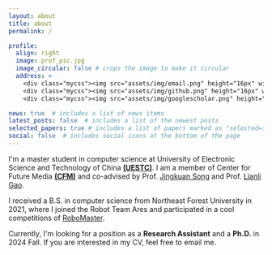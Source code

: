 ```yaml
---
layout: about
title: about
permalink: /

profile:
  align: right
  image: prof_pic.jpg
  image_circular: false # crops the image to make it circular
  address: >
    <div class="mycss"><img src="assets/img/email.png" height="16px" width="16px"/><p><a href="mailto:18th.leolee@gmail.com">18th.leolee@gmail.com</p></div>
    <div class="mycss"><img src="assets/img/github.png" height="16px" width="16px"/><p><a href='https://scholar.google.com/citations?user=7sdgzaYAAAAJ&hl=zh-CN' target="_blank">Google Scholar</a><p/></div>
    <div class="mycss"><img src="assets/img/googlescholar.png" height="16px" width="16px"/><p><a href='https://github.com/leolee99' target="_blank">Github</a><p/></div>

news: true  # includes a list of news items
latest_posts: false  # includes a list of the newest posts
selected_papers: true # includes a list of papers marked as "selected={true}"
social: false  # includes social icons at the bottom of the page
---
```


I'm a master student in computer science at University of Electronic Science and Technology of China [**(UESTC)**](https://www.uestc.edu.cn/). I am a member of Center for Future Media [**(CFM)**](https://cfm.uestc.edu.cn/index) and co-advised by Prof. [Jingkuan Song](https://cfm.uestc.edu.cn/~songjingkuan/) and Prof. [Lianli Gao](https://lianligao.github.io/).

I received a B.S. in computer science from Northeast Forest University in 2021, where I joined the Robot Team Ares and participated in a cool competitions of [RoboMaster](https://www.robomaster.com/en-US). 

Currently, I'm looking for a position as a <b>Research Assistant</b> and a <b>Ph.D.</b> in 2024 Fall. If you are interested in my CV, feel free to email me.


